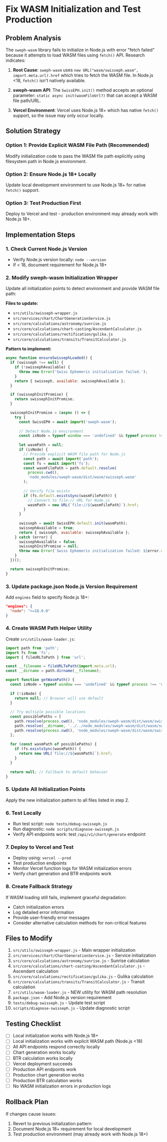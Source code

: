 # Fix WASM Initialization and Test Production

## Problem Analysis

The `sweph-wasm` library fails to initialize in Node.js with error "fetch failed" because it attempts to load WASM files using `fetch()` API. Research indicates:

1. **Root Cause**: `sweph-wasm` uses `new URL("wasm/swisseph.wasm", import.meta.url).href` which tries to fetch the WASM file. In Node.js <18, `fetch()` isn't natively available.

2. **sweph-wasm API**: The `SwissEPH.init()` method accepts an optional parameter: `static async init(wasmFileUrl?)` that can accept a WASM file path/URL.

3. **Vercel Environment**: Vercel uses Node.js 18+ which has native `fetch()` support, so the issue may only occur locally.

## Solution Strategy

### Option 1: Provide Explicit WASM File Path (Recommended)

Modify initialization code to pass the WASM file path explicitly using filesystem path in Node.js environment.

### Option 2: Ensure Node.js 18+ Locally

Update local development environment to use Node.js 18+ for native `fetch()` support.

### Option 3: Test Production First

Deploy to Vercel and test - production environment may already work with Node.js 18+.

## Implementation Steps

### 1. Check Current Node.js Version

- Verify Node.js version locally: `node --version`
- If < 18, document requirement for Node.js 18+

### 2. Modify sweph-wasm Initialization Wrapper

Update all initialization points to detect environment and provide WASM file path:

**Files to update:**

- `src/utils/swisseph-wrapper.js`
- `src/services/chart/ChartGenerationService.js`
- `src/core/calculations/astronomy/sunrise.js`
- `src/core/calculations/chart-casting/AscendantCalculator.js`
- `src/core/calculations/rectification/gulika.js`
- `src/core/calculations/transits/TransitCalculator.js`

**Pattern to implement:**

```javascript
async function ensureSwissephLoaded() {
  if (swisseph !== null) {
    if (!swissephAvailable) {
      throw new Error('Swiss Ephemeris initialization failed.');
    }
    return { swisseph, available: swissephAvailable };
  }

  if (swissephInitPromise) {
    return swissephInitPromise;
  }

  swissephInitPromise = (async () => {
    try {
      const SwissEPH = await import('sweph-wasm');
      
      // Detect Node.js environment
      const isNode = typeof window === 'undefined' && typeof process !== 'undefined';
      
      let wasmPath = null;
      if (isNode) {
        // Provide explicit WASM file path for Node.js
        const path = await import('path');
        const fs = await import('fs');
        const wasmFilePath = path.default.resolve(
          process.cwd(),
          'node_modules/sweph-wasm/dist/wasm/swisseph.wasm'
        );
        
        // Verify file exists
        if (fs.default.existsSync(wasmFilePath)) {
          // Convert to file:// URL for Node.js
          wasmPath = new URL(`file://${wasmFilePath}`).href;
        }
      }
      
      swisseph = await SwissEPH.default.init(wasmPath);
      swissephAvailable = true;
      return { swisseph, available: swissephAvailable };
    } catch (error) {
      swissephAvailable = false;
      swissephInitPromise = null;
      throw new Error(`Swiss Ephemeris initialization failed: ${error.message}`);
    }
  })();

  return swissephInitPromise;
}
```

### 3. Update package.json Node.js Version Requirement

Add `engines` field to specify Node.js 18+:

```json
"engines": {
  "node": ">=18.0.0"
}
```

### 4. Create WASM Path Helper Utility

Create `src/utils/wasm-loader.js`:

```javascript
import path from 'path';
import fs from 'fs';
import { fileURLToPath } from 'url';

const __filename = fileURLToPath(import.meta.url);
const __dirname = path.dirname(__filename);

export function getWasmPath() {
  const isNode = typeof window === 'undefined' && typeof process !== 'undefined';
  
  if (!isNode) {
    return null; // Browser will use default
  }
  
  // Try multiple possible locations
  const possiblePaths = [
    path.resolve(process.cwd(), 'node_modules/sweph-wasm/dist/wasm/swisseph.wasm'),
    path.resolve(__dirname, '../../node_modules/sweph-wasm/dist/wasm/swisseph.wasm'),
    path.resolve(process.cwd(), 'node_modules/sweph-wasm/dist/wasm/swisseph.wasm')
  ];
  
  for (const wasmPath of possiblePaths) {
    if (fs.existsSync(wasmPath)) {
      return new URL(`file://${wasmPath}`).href;
    }
  }
  
  return null; // Fallback to default behavior
}
```

### 5. Update All Initialization Points

Apply the new initialization pattern to all files listed in step 2.

### 6. Test Locally

- Run test script: `node tests/debug-swisseph.js`
- Run diagnostic: `node scripts/diagnose-swisseph.js`
- Verify API endpoints work: test `/api/v1/chart/generate` endpoint

### 7. Deploy to Vercel and Test

- Deploy using: `vercel --prod`
- Test production endpoints
- Monitor Vercel function logs for WASM initialization errors
- Verify chart generation and BTR endpoints work

### 8. Create Fallback Strategy

If WASM loading still fails, implement graceful degradation:

- Catch initialization errors
- Log detailed error information
- Provide user-friendly error messages
- Consider alternative calculation methods for non-critical features

## Files to Modify

1. `src/utils/swisseph-wrapper.js` - Main wrapper initialization
2. `src/services/chart/ChartGenerationService.js` - Service initialization
3. `src/core/calculations/astronomy/sunrise.js` - Sunrise calculation
4. `src/core/calculations/chart-casting/AscendantCalculator.js` - Ascendant calculation
5. `src/core/calculations/rectification/gulika.js` - Gulika calculation
6. `src/core/calculations/transits/TransitCalculator.js` - Transit calculation
7. `src/utils/wasm-loader.js` - NEW utility for WASM path resolution
8. `package.json` - Add Node.js version requirement
9. `tests/debug-swisseph.js` - Update test script
10. `scripts/diagnose-swisseph.js` - Update diagnostic script

## Testing Checklist

- [ ] Local initialization works with Node.js 18+
- [ ] Local initialization works with explicit WASM path (Node.js <18)
- [ ] All API endpoints respond correctly locally
- [ ] Chart generation works locally
- [ ] BTR calculation works locally
- [ ] Vercel deployment succeeds
- [ ] Production API endpoints work
- [ ] Production chart generation works
- [ ] Production BTR calculation works
- [ ] No WASM initialization errors in production logs

## Rollback Plan

If changes cause issues:

1. Revert to previous initialization pattern
2. Document Node.js 18+ requirement for local development
3. Test production environment (may already work with Node.js 18+)